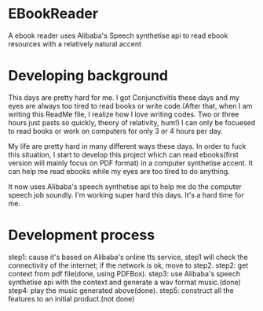 # EBookReader
A ebook reader uses Alibaba's Speech synthetise api to read ebook resources with a relatively natural accent

# Developing background
This days are pretty hard for me. I got Conjunctivitis these days and my eyes are always too tired to read books or write code.(After that, when I am writing this ReadMe file, I realize how I love writing codes. Two or three hours just pasts so quickly, theory of relativity, hum!) I can only be focuesed to read books or work on computers for only  3 or 4 hours per day.

My life are pretty hard in many different ways these days.
In order to fuck this situation, I start to develop this project which can read ebooks(first version will mainly focus on PDF format) in a computer synthetise accent. It can help me read ebooks while my eyes are too tired to do anything.

It now uses Alibaba's speech synthetise api to help me do the computer speech job soundly.
I'm working super hard this days. It's a hard time for me.

# Development process
step1: cause it's based on Alibaba's online tts service, step1 will check the connectivity of the internet; if the network is ok, move to step2.
step2: get context from pdf file(done, using PDFBox).
step3: use Alibaba's speech synthetise api with the context and generate a wav format music.(done)
step4: play the music generated above(done).
step5: construct all the features to an initial product.(not done)
